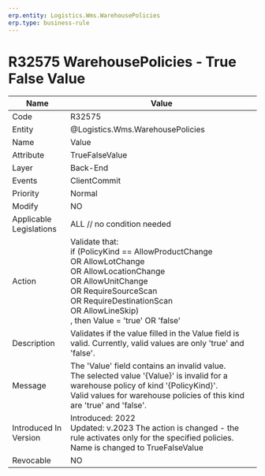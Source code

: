 ```yaml
---
erp.entity: Logistics.Wms.WarehousePolicies
erp.type: business-rule
---
```

# R32575 WarehousePolicies - True False Value

| Name | Value |
| ---- | ----- |
| Code | R32575 |
| Entity | @Logistics.Wms.WarehousePolicies |
| Name | Value |
| Attribute | TrueFalseValue |
| Layer | Back-End                                        |
| Events | ClientCommit |
| Priority | Normal |
| Modify | NO |
| Applicable Legislations | ALL // no condition needed |
| Action | Validate that: <br/> if (PolicyKind == AllowProductChange <br/> OR AllowLotChange <br/> OR AllowLocationChange<br/> OR AllowUnitChange<br/> OR RequireSourceScan<br/> OR RequireDestinationScan<br/> OR AllowLineSkip)<br/> , then Value = 'true' OR 'false' |
| Description | Validates if the value filled in the Value field is valid. Currently, valid values are only 'true' and 'false'. |
| Message | The 'Value' field contains an invalid value. <br/> The selected value '{Value}' is invalid for a warehouse policy of kind '{PolicyKind}'. <br/> Valid values for warehouse policies of this kind are 'true' and 'false'. |
| Introduced In Version | Introduced: 2022<br>Updated: v.2023 The action is changed - the rule activates only for the specified policies. Name is changed to TrueFalseValue  |
| Revocable | NO |

